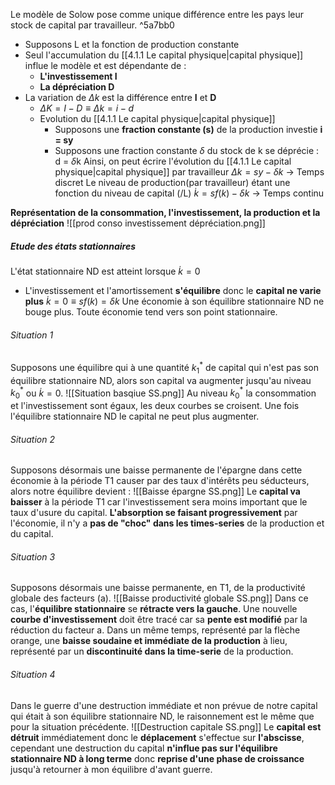  
Le modèle de Solow pose comme unique différence entre les pays leur stock de capital par travailleur. ^5a7bb0
- Supposons L et la fonction de production constante
- Seul l'accumulation du [[4.1.1 Le capital physique|capital physique]] influe le modèle et est dépendante de :
	- **L'investissement I**
	- **La dépréciation D**
- La variation de $\Delta k$ est la différence entre **I** et **D**
	- $\Delta K = I-D \equiv \Delta k = i-d$ 
	- Evolution du [[4.1.1 Le capital physique|capital physique]]
		- Supposons une **fraction constante (s)** de la production investie  **i = sy**
		- Supposons une fraction constante $\delta$ du stock de k se déprécie : d = $\delta$k 
	Ainsi, on peut écrire l'évolution du [[4.1.1 Le capital physique|capital physique]] par travailleur $\Delta k = sy-\delta k$ -> Temps discret
	Le niveau de production(par travailleur) étant une fonction du niveau de capital (/L) $\dot{k} = sf(k)-\delta k$ -> Temps continu

**Représentation de la consommation, l'investissement, la production et la dépréciation**
![[prod conso investissement dépréciation.png]]

##### Etude des états stationnaires
L'état stationnaire ND est atteint lorsque $\dot{k} = 0$ 
- L'investissement et l'amortissement **s'équilibre** donc le **capital ne varie plus** $\dot{k} = 0 \equiv sf(k) = \delta k$ 
Une économie à son équilibre stationnaire ND ne bouge plus.
Toute économie tend vers son point stationnaire.

###### Situation 1 
Supposons une équilibre qui à une quantité $k_1^*$ de capital qui n'est pas son équilibre stationnaire ND, alors son capital va augmenter jusqu'au niveau $k_0^*$ ou $\dot{k} = 0$.
![[Situation basqiue SS.png]]
Au niveau $k_0^*$ la consommation et l'investissement sont égaux, les deux courbes se croisent. 
Une fois l'équilibre stationnaire ND le capital ne peut plus augmenter.


###### Situation 2
Supposons désormais une baisse permanente de l'épargne dans cette économie à la période T1 causer par des taux d'intérêts peu séducteurs, alors notre équilibre devient :
![[Baisse épargne SS.png]]
Le **capital va baisser** à la période T1 car l'investissement sera moins important que le taux d'usure du capital.
**L'absorption se faisant progressivement** par l'économie, il n'y a **pas de "choc" dans les times-series** de la production et du capital.

###### Situation 3
Supposons désormais une baisse permanente, en T1, de la productivité globale des facteurs (a).
![[Baisse productivité globale SS.png]]
Dans ce cas, l'**équilibre stationnaire** se **rétracte vers la gauche**. 
Une nouvelle **courbe d'investissement** doit être tracé car sa **pente est modifié** par la réduction du facteur a.
Dans un même temps, représenté par la flèche orange, une **baisse soudaine et immédiate de la production** à lieu, représenté par un **discontinuité dans la time-serie** de la production.

###### Situation 4
Dans le guerre d'une destruction immédiate et non prévue de notre capital qui était à son équilibre stationnaire ND, le raisonnement est le même que pour la situation précédente.
![[Destruction capitale SS.png]]
Le **capital est détruit** immédiatement donc le **déplacement** s'effectue sur **l'abscisse**, cependant une destruction du capital **n'influe pas sur l'équilibre stationnaire ND à long terme** donc **reprise d'une phase de croissance** jusqu'à retourner à mon équilibre d'avant guerre.
